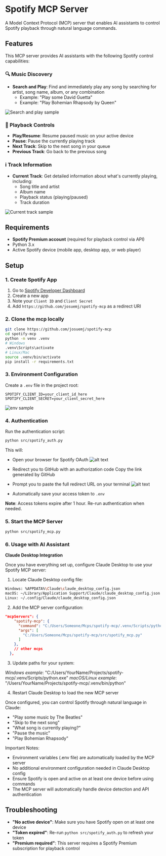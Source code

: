 # Spotify MCP Server

A Model Context Protocol (MCP) server that enables AI assistants to control Spotify playback through natural language commands.

## Features

This MCP server provides AI assistants with the following Spotify control capabilities:

### 🔍 Music Discovery
- **Search and Play**: Find and immediately play any song by searching for artist, song name, album, or any combination
  - Example: "Play some David Guetta"
  - Example: "Play Bohemian Rhapsody by Queen"

![Search and play sample](img/search_and_play_sample.png)

### 🎵 Playback Controls
- **Play/Resume**: Resume paused music on your active device
- **Pause**: Pause the currently playing track
- **Next Track**: Skip to the next song in your queue
- **Previous Track**: Go back to the previous song


### ℹ️ Track Information
- **Current Track**: Get detailed information about what's currently playing, including:
  - Song title and artist
  - Album name
  - Playback status (playing/paused)
  - Track duration

![Current track sample](img/image-1.png)


## Requirements

- **Spotify Premium account** (required for playback control via API)
- Python 3.x
- Active Spotify device (mobile app, desktop app, or web player)

## Setup

### 1. Create Spotify App
1. Go to [Spotify Developer Dashboard](https://developer.spotify.com/dashboard)
2. Create a new app
3. Note your `Client ID` and `Client Secret`
4. Add `https://github.com/josuemj/spotify-mcp` as a redirect URI

### 2. Clone the mcp locally
```bash
git clone https://github.com/josuemj/spotify-mcp
cd spotify-mcp
python -m venv .venv
# Windows
.venv\Scripts\activate
# Linux/Mac
source .venv/bin/activate
pip install -r requirements.txt
```

### 3. Environment Configuration
Create a `.env` file in the project root:
```env
SPOTIFY_CLIENT_ID=your_client_id_here
SPOTIFY_CLIENT_SECRET=your_client_secret_here
```
![env sample](img/env_sample.png)

### 4. Authentication
Run the authentication script:
```bash
python src/spotify_auth.py
```

This will:
- Open your browser for Spotify OAuth
    ![alt text](img/outauth_sample.png)
- Redirect you to GitHub with an authorization code
    Copy the link generated by GitHub
- Prompt you to paste the full redirect URL on your terminal
    ![alt text](img/redirect_url_sample.png)

- Automatically save your access token to `.env`

**Note**: Access tokens expire after 1 hour. Re-run authentication when needed.

### 5. Start the MCP Server
```bash
python src/spotify_mcp.py
```

### 6. Usage with AI Assistant

**Claude Desktop Integration**

Once you have everything set up, configure Claude Desktop to use your Spotify MCP server:


1. Locate Claude Desktop config file:
```bash
Windows: %APPDATA%\Claude\claude_desktop_config.json
macOS: ~/Library/Application Support/Claude/claude_desktop_config.json
Linux: ~/.config/Claude/claude_desktop_config.json
```
2. Add the MCP server configuration:
```json
"mcpServers": {
    "spotify-mcp": {
      "command": "C:/Users/Someone/Mcps/spotify-mcp/.venv/Scripts/python.exe",
      "args": [
        "C:/Users/Someone/Mcps/spotify-mcp/src/spotify_mcp.py"
      ]
    },
    // other mcps
  },
```

3. Update paths for your system:

*Windows example*: "C:/Users/YourName/Projects/spotify-mcp/.venv/Scripts/python.exe"
*macOS/Linux example*: "/Users/YourName/Projects/spotify-mcp/.venv/bin/python"

4. Restart Claude Desktop to load the new MCP server

Once configured, you can control Spotify through natural language in Claude:

- "Play some music by The Beatles"
- "Skip to the next song"
- "What song is currently playing?"
- "Pause the music"
- "Play Bohemian Rhapsody"

Important Notes:

- Environment variables (.env file) are automatically loaded by the MCP server
- No additional environment configuration needed in Claude Desktop config
- Ensure Spotify is open and active on at least one device before using commands
- The MCP server will automatically handle device detection and API authentication

## Troubleshooting

- **"No active device"**: Make sure you have Spotify open on at least one device
- **"Token expired"**: Re-run `python src/spotify_auth.py` to refresh your token
- **"Premium required"**: This server requires a Spotify Premium subscription for playback control